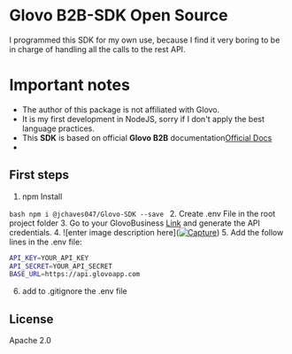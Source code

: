 # Glovo B2B-SDK Open Source

I programmed this SDK for my own use, because I find it very boring to be in charge of handling all the calls to the rest API.


# Important notes

 - The author of this package is not affiliated with Glovo.
 - It is my first development in NodeJS, sorry if I don't apply the best language practices.
 - This **SDK** is based on official **Glovo B2B** documentation[Official Docs](https://api-docs.glovoapp.com/b2b/index.html#introduction)
 - 



## First steps

 

 1. npm Install

 ```bash npm i @jchaves047/Glovo-SDK --save ```
2. Create .env File in the root project folder
3. Go to your GlovoBusiness [Link](https://business.glovoapp.com/dashboard/profile) and generate the API credentials.
4. ![enter image description here](<a href="https://ibb.co/Krb7Qpp"><img src="https://i.ibb.co/3C4W899/Capture.png" alt="Capture" border="0"></a>)
5. Add the follow lines in the .env file:
```bash
API_KEY=YOUR_API_KEY
API_SECRET=YOUR_API_SECRET
BASE_URL=https://api.glovoapp.com
```
6. add to .gitignore the .env file

## License

Apache 2.0
